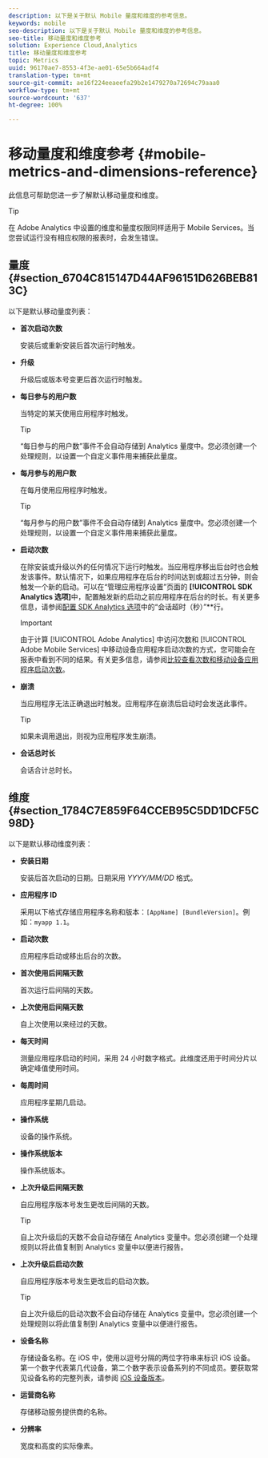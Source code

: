 ```yaml
---
description: 以下是关于默认 Mobile 量度和维度的参考信息。
keywords: mobile
seo-description: 以下是关于默认 Mobile 量度和维度的参考信息。
seo-title: 移动量度和维度参考
solution: Experience Cloud,Analytics
title: 移动量度和维度参考
topic: Metrics
uuid: 96170ae7-8553-4f3e-ae01-65e5b664adf4
translation-type: tm+mt
source-git-commit: ae16f224eeaeefa29b2e1479270a72694c79aaa0
workflow-type: tm+mt
source-wordcount: '637'
ht-degree: 100%

---
```



# 移动量度和维度参考 {#mobile-metrics-and-dimensions-reference}

此信息可帮助您进一步了解默认移动量度和维度。

>[!TIP]
>
>在 Adobe Analytics 中设置的维度和量度权限同样适用于 Mobile Services。当您尝试运行没有相应权限的报表时，会发生错误。

## 量度 {#section_6704C815147D44AF96151D626BEB813C}

以下是默认移动量度列表：

* **首次启动次数**

   安装后或重新安装后首次运行时触发。

* **升级**

   升级后或版本号变更后首次运行时触发。

* **每日参与的用户数**

   当特定的某天使用应用程序时触发。

   >[!TIP]
   >
   >“每日参与的用户数”事件不会自动存储到 Analytics 量度中。您必须创建一个处理规则，以设置一个自定义事件用来捕获此量度。

* **每月参与的用户数**

   在每月使用应用程序时触发。

   >[!TIP]
   >“每月参与的用户数”事件不会自动存储到 Analytics 量度中。您必须创建一个处理规则，以设置一个自定义事件用来捕获此量度。

* **启动次数**

   在除安装或升级以外的任何情况下运行时触发。当应用程序移出后台时也会触发该事件。默认情况下，如果应用程序在后台的时间达到或超过五分钟，则会触发一个新的启动。可以在“管理应用程序设置”页面的 **[!UICONTROL SDK Analytics 选项]**&#x200B;中，配置触发新的启动之前应用程序在后台的时长。有关更多信息，请参阅[配置 SDK Analytics 选项](/help/using/c-manage-app-settings/c-mob-confg-app/t-config-analytics/t-config-analytics.md)中的“会话超时（秒）”**&#x200B;行。

   >[!IMPORTANT]
   >由于计算 [!UICONTROL Adobe Analytics] 中访问次数和 [!UICONTROL Adobe Mobile Services] 中移动设备应用程序启动次数的方式，您可能会在报表中看到不同的结果。有关更多信息，请参阅[比较查看次数和移动设备应用程序启动次数](https://helpx.adobe.com/cn/analytics/kb/compare-visits-and-mobile-app-launches.html)。

* **崩溃**

   当应用程序无法正确退出时触发。应用程序在崩溃后启动时会发送此事件。

   >[!TIP]
   >如果未调用退出，则视为应用程序发生崩溃。

* **会话总时长**

   会话合计总时长。

## 维度 {#section_1784C7E859F64CCEB95C5DD1DCF5C98D}

以下是默认移动维度列表：

* **安装日期**

   安装后首次启动的日期。日期采用 *YYYY/MM/DD* 格式。

* **应用程序 ID**

   采用以下格式存储应用程序名称和版本：`[AppName] [BundleVersion]`。例如：`myapp 1.1`。

* **启动次数**

   应用程序启动或移出后台的次数。

* **首次使用后间隔天数**

   首次运行后间隔的天数。

* **上次使用后间隔天数**

   自上次使用以来经过的天数。

* **每天时间**

   测量应用程序启动的时间，采用 24 小时数字格式。此维度还用于时间分片以确定峰值使用时间。

* **每周时间**

   应用程序星期几启动。

* **操作系统**

   设备的操作系统。

* **操作系统版本**

   操作系统版本。

* **上次升级后间隔天数**

   自应用程序版本号发生更改后间隔的天数。

   >[!TIP]
   >
   >自上次升级后的天数不会自动存储在 Analytics 变量中。您必须创建一个处理规则以将此值复制到 Analytics 变量中以便进行报告。

* **上次升级后启动次数**

   自应用程序版本号发生更改后的启动次数。

   >[!TIP]
   >
   >自上次升级后的启动次数不会自动存储在 Analytics 变量中。您必须创建一个处理规则以将此值复制到 Analytics 变量中以便进行报告。

* **设备名称**

   存储设备名称。在 iOS 中，使用以逗号分隔的两位字符串来标识 iOS 设备。第一个数字代表第几代设备，第二个数字表示设备系列的不同成员。要获取常见设备名称的完整列表，请参阅 [iOS 设备版本](/help/ios/reference/device-versions.md)。

* **运营商名称**

   存储移动服务提供商的名称。

* **分辨率**

   宽度和高度的实际像素。
